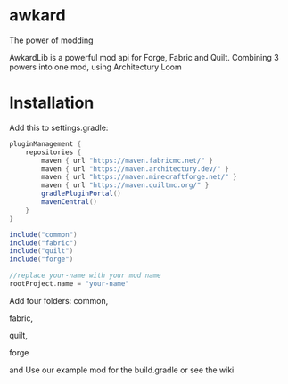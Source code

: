 # awkard
The power of modding

AwkardLib is a powerful mod api for Forge, Fabric and Quilt. Combining 3 powers into one mod, using Architectury Loom

# Installation

Add this to settings.gradle:

```gradle
pluginManagement {
    repositories {
        maven { url "https://maven.fabricmc.net/" }
        maven { url "https://maven.architectury.dev/" }
        maven { url "https://maven.minecraftforge.net/" }
        maven { url "https://maven.quiltmc.org/" }
        gradlePluginPortal()
        mavenCentral()
    }
}

include("common")
include("fabric")
include("quilt")
include("forge")

//replace your-name with your mod name
rootProject.name = "your-name"


```

Add four folders:
common,

fabric,

quilt,

forge

and Use our example mod for the build.gradle or see the wiki
